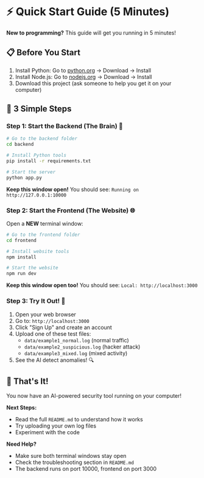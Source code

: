 # ⚡ Quick Start Guide (5 Minutes)

**New to programming?** This guide will get you running in 5 minutes!

## 📋 Before You Start
1. Install Python: Go to [python.org](https://python.org) → Download → Install
2. Install Node.js: Go to [nodejs.org](https://nodejs.org) → Download → Install
3. Download this project (ask someone to help you get it on your computer)

## 🚀 3 Simple Steps

### Step 1: Start the Backend (The Brain) 🧠
```bash
# Go to the backend folder
cd backend

# Install Python tools
pip install -r requirements.txt

# Start the server
python app.py
```

**Keep this window open!** You should see: `Running on http://127.0.0.1:10000`

### Step 2: Start the Frontend (The Website) 🌐
Open a **NEW** terminal window:
```bash
# Go to the frontend folder
cd frontend

# Install website tools
npm install

# Start the website
npm run dev
```

**Keep this window open too!** You should see: `Local: http://localhost:3000`

### Step 3: Try It Out! 🎯
1. Open your web browser
2. Go to: `http://localhost:3000`
3. Click "Sign Up" and create an account
4. Upload one of these test files:
   - `data/example1_normal.log` (normal traffic)
   - `data/example2_suspicious.log` (hacker attack)
   - `data/example3_mixed.log` (mixed activity)
5. See the AI detect anomalies! 🔍

## 🎉 That's It!

You now have an AI-powered security tool running on your computer!

**Next Steps:**
- Read the full `README.md` to understand how it works
- Try uploading your own log files
- Experiment with the code

**Need Help?** 
- Make sure both terminal windows stay open
- Check the troubleshooting section in `README.md`
- The backend runs on port 10000, frontend on port 3000 